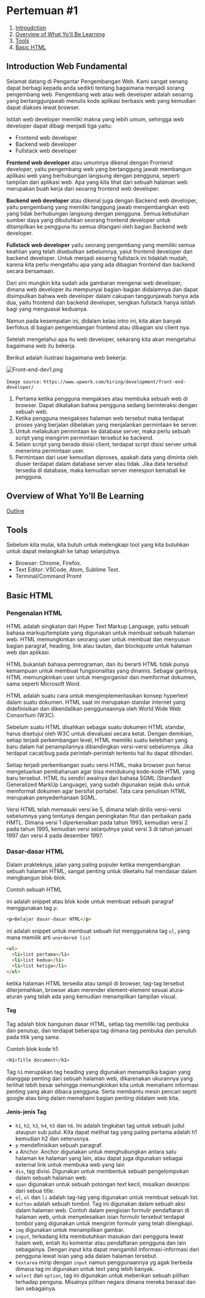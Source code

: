 # Pertemuan #1



1. [Introudction](#1.introduction)
2. [Overview of What Yo'll Be Learning](#2.overview)
3. [Tools](#3.tools)
4. [Basic HTML](#4.basichtml)

## Introduction Web Fundamental

Selamat datang di Pengantar Pengembangan Web. Kami sangat senang dapat berbagi kepada anda sedikti tentang bagaimana menjadi sorang pengembang web. Pengembang web atau web developer adalah seoarng yang bertanggunjawab menulis kode aplikasi berbasis web yang kemudian dapat diakses lewat browser.

Istilah web developer memiliki makna yang lebih umum, sehingga web developer dapat dibagi menjadi tiga yaitu:

- Frontend web developer
- Backend web developer
- Fullstack web developer

**Frontend web developer** atau umumnya dikenal dengan Frontend developer, yaitu pengembang web yang bertanggung jawab membangun aplikasi web yang berhubungan langsung dengan pengguna, seperti tampilan dari aplikasi web. Apa yang kita lihat dari sebuah halaman web merupakan buah kerja dari seoarng frontend web developer.

**Backend web developer** atau dikenal juga dengan Backend web developer, yaitu pengembang yang memiliki tanggung jawab mengembangkan web yang tidak berhubungan langsung dengan pengguna. Semua kebutuhan sumber daya yang dibutuhkan seorang frontend developer untuk ditampilkan ke pengguna itu semua ditangani oleh bagian Backend web developer.

**Fullstack web developer** yaitu seorang pengembang yang memiliki semua keahlian yang telah disebutkan sebelumnya, yaiut frontend developer dan backend developer. Untuk menjadi seoarng fullstack ini tidaklah mudah, karena kita perlu mengetahu apa yang ada dibagian frontend dan backend secara bersamaan.

Dari sini mungkin kita sudah ada gambaran mengenai web developer, dimana web developer itu mempunyai bagian-bagian didalamnya dan dapat disimpulkan bahwa web developer dalam cakupan tanggunjawab hanya ada dua, yaitu frontend dan backend developer, sengkan fullstack hanya istilah bagi yang menguasai keduanya.

Namun pada kesempatan ini, didalam kelas intro ini, kita akan banyak berfokus di bagian pengembangan frontend atau dibagian sisi client nya.

Setelah mengetahui apa itu web developer, sekarang kita akan mengetahui bagaimana web itu bekerja.

Berikut adalah ilustrasi bagaimana web bekerja:

![Front-end-dev1.png](https://content-static.upwork.com/blog/uploads/sites/3/2015/05/05110037/Front-end-dev1.png)

`Image source:` `https://www.upwork.com/hiring/development/front-end-developer/`

1. Pertama ketika pengguna mengakses atau membuka sebuah web di browser. Dapat dikatakan bahwa pengguna sedang berinteraksi dengan sebuah web.
2. Ketika pengguna mengakses halaman web tersebut maka terdapat proses yang berjalan dibelakan yang menjalankan permintaan ke server.
3. Untuk melakukan permintaan ke database server, maka perlu sebuah script yang mengirim permintaan tersebut ke backend.
4. Selain script yang berada disisi client, terdapat script disisi server untuk menerima permintaan user.
5. Permintaan dari user kemudian diproses, apakah data yang diminta oleh diuser terdapat dalam database server atau tidak. Jika data tersebut tersedia di database, maka kemudian server merespon kemabali ke pengguna.

## Overview of What Yo’ll Be Learning

<a href="https://dtcacademy.id/intro-programming-class/outline">Outline</a>

## Tools

Sebelum kita mulai, kita butuh untuk melengkapi tool yang kita butuhkan untuk dapat melangkah ke tahap selanjutnya.

- Browser: Chrome, Firefox.
- Text Editor: VSCode, Atom, Sublime Text.
- Terminal/Command Promt

## Basic HTML

### Pengenalan HTML

HTML adalah singkatan dari Hyper Text Markup Language, yaitu sebuah bahasa markup/template yang digunakan untuk membuat sebuah halaman web. HTML memungkinkan seorang user untuk membuat dan menyusun bagian paragraf, heading, link atau tautan, dan blockquote untuk halaman web dan aplikasi.

HTML bukanlah bahasa pemrograman, dan itu berarti HTML tidak punya kemampuan untuk membuat fungsionalitas yang dinamis. Sebagai gantinya, HTML memungkinkan user untuk mengorganisir dan memformat dokumen, sama seperti Microsoft Word.

HTML adalah suatu cara untuk mengimplementasikan konsep hypertext dalam suatu dokumen. HTML saat ini merupakan standar internet yang didefinisikan dan dikendalikan penggunaannya oleh World Wide Web Consortium (W3C).

Sebelum suatu HTML disahkan sebagai suatu dokumen HTML standar, harus disetujui oleh W3C untuk dievaluasi secara ketat. Dengan demikian, setiap terjadi perkembangan level, HTML memiliki suatu kelebihan yang baru dalam hal penampilannya dibandingkan versi-versi sebelumnya. Jika terdapat cacat/bug pada perintah-perintah tertentu hal itu dapat dihindari.

Setiap terjadi perkembangan suatu versi HTML, maka browser pun harus mengeluarkan pembaharuan agar bisa mendukung kode-kode HTML yang baru tersebut. HTML itu sendiri awalnya dari bahasa SGML (Standard Generalized MarkUp Language), yang sudah digunakan sejak dulu untuk memformat dokumen agar bersifat portabel. Tata cara penulisan HTML merupakan penyederhanaan SGML.

Versi HTML telah memasuki versi ke 5, dimana telah dirilis versi-versi sebelumnya yang tentunya dengan peningkatan fitur dan perbaikan pada HMTL. Dimana versi 1 diperkenalkan pada tahun 1993, kemudian versi 2 pada tahun 1995, kemudian versi selanjutnya yaiut versi 3 di tahun januari 1997 dan versi 4 pada desember 1997.

### Dasar-dasar HTML

Dalam prakteknya, jalan yang paling populer ketika mengembangkan sebuah halaman HTML, sangat penting untuk diketahu hal mendasar dalam mengbangun blok-blok.

Contoh sebuah HTML

ini adalah snippet atau blok kode untuk membuat sebuah paragraf menggunakan tag `p`:

```html
<p>Belajar dasar-dasar HTML</p>
```

ini adalah snippet untuk membuat sebuah list menggunakna tag `ul`, yang mana memilik arti `unordered list`

```html
<ul>
  <li>list pertama</li>
  <li>list kedua</li>
  <li>list ketiga</li>
</ul>
```

ketika halaman HTML tersedia atau tampil di browser, tag-tag tersebut diterjemahkan, browser akan merender element-element sesuai atura-aturan yang  telah ada yang kemudian menampilkan tampilan visual.

#### Tag

Tag adalah blok bangunan dasar HTML, setiap tag memiliki tag penbuka dan penutup, dan terdapat beberapa tag dimana tag pembuka dan penutuh pada titik yang sama.

Contoh blok kode h1:

```html
<h1>Title document</h1>
```

Tag `h1` merupakan tag heading yang digunakan menampilka bagian yang dianggap penting dari sebuah halaman web, dikarenakan ukurannya yang terlihat lebih besar sehingga memungkinkan kita untuk memahami informasi penting yang akan dibaca pengguna. Serta membantu mesin pencari seprti google atau bing dalam memahami bagian penting didalam web kita.

#### Jenis-jenis Tag

- `h1`, `h2`, `h3`, `h4`, `h5` dan `h6`. Ini adalah tingkatan tag untuk sebuah judul ataupun sub judul. Kita dapat melihat tag yang paling pertama adalah h1 kemudian h2 dan seterusnya.
- `p` mendefinisikan sebuah paragraf.
- `a` Anchor. Anchor digunakan untuk menghubungkan antara satu halaman ke halaman yang lain, atau dapat juga digunakan sebagai external link untuk membuka web yang lain
- `div`, tag divisi. Digunakan untuk membentuk sebuah pengelompokan dalam sebuah halaman web.
- `span` digunakan untuk sebuah potongan text kecil, misalkan deskripsi dari sebua title.
- `ol`, `ul` dan `li` adalah tag-tag yang digunakan untuk membuat sebuah list.
- `button` adalah sebuah tombol. Tag ini digunakan dalam sebuah aksi dalam halaman web. Contoh dalam pengisian formulir pendaftaran di halaman web, untuk menyelesaikan isian formulir tersebut terdapat tombol yang digunakan untuk mengirim formulir yang telah dilengkapi.
- `img` digunakan untuk menampilkan gambar.
- `input`, terkadang kita membutuhkan masukan dari pengguna lewat halam web, entah itu komentar atau pendaftaran pengguna dan lain sebagainya. Dengan input kita dapat mengambil informasi-informasi dari pengguna lewat isian yang ada dalam halaman tersebut.
- `textarea` mirip dengan `input` namun penggunaannya yg agak berbeda dimana tag ini digunakan untuk text yang lebih banyak.
- `select` dan `option`, tag ini digunakan untuk meberikan sebuah pilihan terhadap penguna. Misalnya pilihan negara dimana mereka berasal dan lain sebagainya.